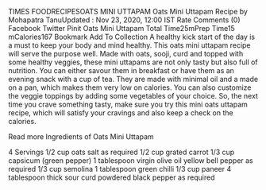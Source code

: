TIMES FOODRECIPESOATS MINI UTTAPAM
Oats Mini Uttapam Recipe
by Mohapatra TanuUpdated : Nov 23, 2020, 12:00 IST
Rate
 Comments (0)
Facebook
Twitter
Pinit
Oats Mini Uttapam
Total Time25mPrep Time15 mCalories167
Bookmark
Add To Collection
A healthy kick start of the day is a must to keep your body and mind healthy. This oats mini uttapam recipe will serve the purpose well. Made with oats, sooji, curd and topped with some healthy veggies, these mini uttapams are not only tasty but also full of nutrition. You can either savour them in breakfast or have them as an evening snack with a cup of tea. They are made with minimal oil and a made on a pan, which makes them very low on calories. You can also customize the veggie toppings by adding some vegetables of your choice. So, the next time you crave something tasty, make sure you try this mini oats uttapam recipe, which will satisfy your cravings and also keep a check on the calories.

Read more
Ingredients of Oats Mini Uttapam

4 Servings
1/2 cup oats
salt as required
1/2 cup grated carrot
1/3 cup capsicum (green pepper)
1 tablespoon virgin olive oil
yellow bell pepper as required
1/3 cup semolina
1 tablespoon green chilli
1/3 cup paneer
4 tablespoon thick sour curd
powdered black pepper as required